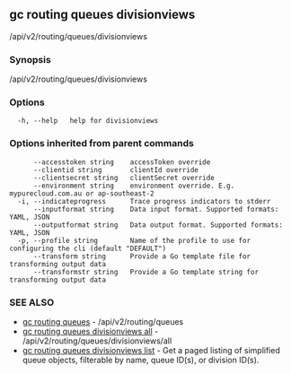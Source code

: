 ## gc routing queues divisionviews

/api/v2/routing/queues/divisionviews

### Synopsis

/api/v2/routing/queues/divisionviews

### Options

```
  -h, --help   help for divisionviews
```

### Options inherited from parent commands

```
      --accesstoken string    accessToken override
      --clientid string       clientId override
      --clientsecret string   clientSecret override
      --environment string    environment override. E.g. mypurecloud.com.au or ap-southeast-2
  -i, --indicateprogress      Trace progress indicators to stderr
      --inputformat string    Data input format. Supported formats: YAML, JSON
      --outputformat string   Data output format. Supported formats: YAML, JSON
  -p, --profile string        Name of the profile to use for configuring the cli (default "DEFAULT")
      --transform string      Provide a Go template file for transforming output data
      --transformstr string   Provide a Go template string for transforming output data
```

### SEE ALSO

* [gc routing queues](gc_routing_queues.html)	 - /api/v2/routing/queues
* [gc routing queues divisionviews all](gc_routing_queues_divisionviews_all.html)	 - /api/v2/routing/queues/divisionviews/all
* [gc routing queues divisionviews list](gc_routing_queues_divisionviews_list.html)	 - Get a paged listing of simplified queue objects, filterable by name, queue ID(s), or division ID(s).


